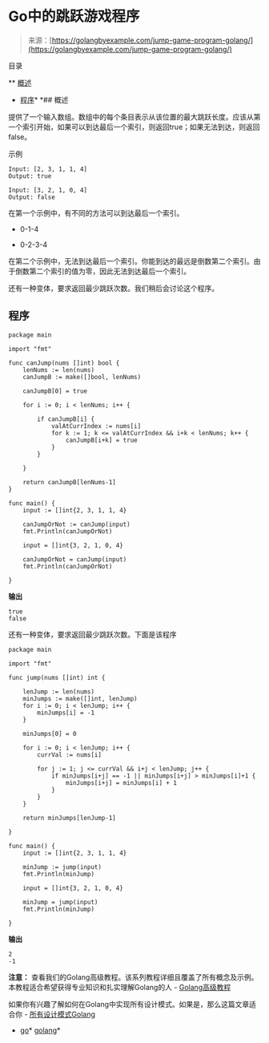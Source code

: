 <!--yml

类别：未分类

日期：2024-10-13 06:45:31

-->

# Go中的跳跃游戏程序

> 来源：[https://golangbyexample.com/jump-game-program-golang/](https://golangbyexample.com/jump-game-program-golang/)

目录

**   [概述](#Overview "Overview")

+   [程序](#Program "Program")*  *## 概述

提供了一个输入数组。数组中的每个条目表示从该位置的最大跳跃长度。应该从第一个索引开始，如果可以到达最后一个索引，则返回true；如果无法到达，则返回false。

示例

```
Input: [2, 3, 1, 1, 4]
Output: true

Input: [3, 2, 1, 0, 4]
Output: false
```

在第一个示例中，有不同的方法可以到达最后一个索引。

+   0-1-4

+   0-2-3-4

在第二个示例中，无法到达最后一个索引。你能到达的最远是倒数第二个索引。由于倒数第二个索引的值为零，因此无法到达最后一个索引。

还有一种变体，要求返回最少跳跃次数。我们稍后会讨论这个程序。

## **程序**

```
package main

import "fmt"

func canJump(nums []int) bool {
	lenNums := len(nums)
	canJumpB := make([]bool, lenNums)

	canJumpB[0] = true

	for i := 0; i < lenNums; i++ {

		if canJumpB[i] {
			valAtCurrIndex := nums[i]
			for k := 1; k <= valAtCurrIndex && i+k < lenNums; k++ {
				canJumpB[i+k] = true
			}
		}

	}

	return canJumpB[lenNums-1]
}

func main() {
	input := []int{2, 3, 1, 1, 4}

	canJumpOrNot := canJump(input)
	fmt.Println(canJumpOrNot)

	input = []int{3, 2, 1, 0, 4}

	canJumpOrNot = canJump(input)
	fmt.Println(canJumpOrNot)

}
```

**输出**

```
true
false
```

还有一种变体，要求返回最少跳跃次数。下面是该程序

```
package main

import "fmt"

func jump(nums []int) int {

	lenJump := len(nums)
	minJumps := make([]int, lenJump)
	for i := 0; i < lenJump; i++ {
		minJumps[i] = -1
	}

	minJumps[0] = 0

	for i := 0; i < lenJump; i++ {
		currVal := nums[i]

		for j := 1; j <= currVal && i+j < lenJump; j++ {
			if minJumps[i+j] == -1 || minJumps[i+j] > minJumps[i]+1 {
				minJumps[i+j] = minJumps[i] + 1
			}
		}
	}

	return minJumps[lenJump-1]

}

func main() {
	input := []int{2, 3, 1, 1, 4}

	minJump := jump(input)
	fmt.Println(minJump)

	input = []int{3, 2, 1, 0, 4}

	minJump = jump(input)
	fmt.Println(minJump)

}
```

**输出**

```
2
-1
```

**注意：** 查看我们的Golang高级教程。该系列教程详细且覆盖了所有概念及示例。本教程适合希望获得专业知识和扎实理解Golang的人 - [Golang高级教程](https://golangbyexample.com/golang-comprehensive-tutorial/)

如果你有兴趣了解如何在Golang中实现所有设计模式。如果是，那么这篇文章适合你 - [所有设计模式Golang](https://golangbyexample.com/all-design-patterns-golang/)

+   [go](https://golangbyexample.com/tag/go/)*   [golang](https://golangbyexample.com/tag/golang/)*
